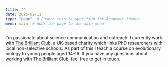 ```yaml
---
title: ""
date: 2025-02-11
type: "page"  # Ensure this is specified for Academic themes
menu: main  # Adds the page to the main menu
---
```


I'm passionate about science communication and outreach. I currently work with [The Brilliant Club](https://thebrilliantclub.org/), a UK-based charity which links PhD researchers with local non-selective schools. As part of this I teach a course on evolutionary biology to young people aged 14-16. If you have any questions about working with The Brilliant Club, feel free to get in touch.